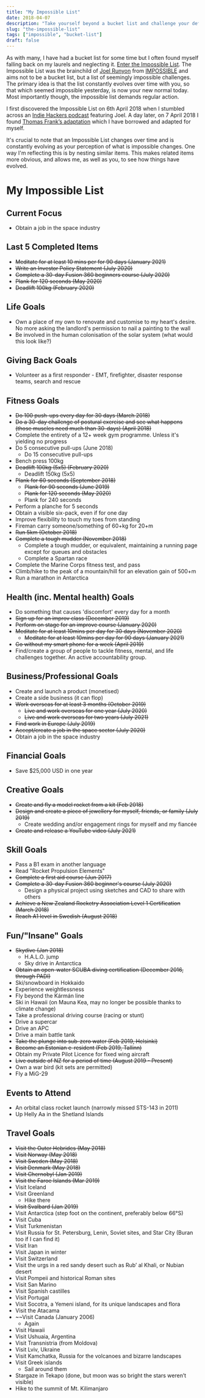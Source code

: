 ```yaml
---
title: "My Impossible List"
date: 2018-04-07
description: "Take yourself beyond a bucket list and challenge your definition of impossible, thanks to an Impossible List."
slug: "the-impossible-list"
tags: ["impossible", "bucket-list"]
draft: false
---
```

As with many, I have had a bucket list for some time but I often found myself falling back on my laurels and neglecting it. [Enter the Impossible List](https://impossiblehq.com/the-impossible-list-is-not-a-bucket-list/). The Impossible List was the brainchild of [Joel Runyon](https://joelrunyon.com/) from [IMPOSSIBLE](https://impossiblehq.com/) and aims not to be a bucket list, but a list of seemingly impossible challenges. The primary idea is that the list constantly evolves over time with you, so that which seemed impossible yesterday, is now your new normal today. Most importantly though, the impossible list demands regular action.

I first discovered the Impossible List on 6th April 2018 when I stumbled across an [Indie Hackers podcast](https://www.indiehackers.com/podcast/047-joel-runyon-of-impossible?utm_source=Indie+Hackers+Newsletter&utm_campaign=indie-hackers-newsletter-20180330) featuring Joel. A day later, on 7 April 2018 I found [Thomas Frank’s adaptation](https://collegeinfogeek.com/about/meet-the-author/my-impossible-list/) which I have borrowed and adapted for myself.

It's crucial to note that an Impossible List changes over time and is constantly evolving as your perception of what is impossible changes. One way I'm reflecting this is by nesting similar items. This makes related items more obvious, and allows me, as well as you, to see how things have evolved.

# My Impossible List
## Current Focus
- Obtain a job in the space industry

## Last 5 Completed Items
- ~~Meditate for at least 10 mins per for 90 days (January 2021)~~
- ~~Write an Investor Policy Statement (July 2020)~~
- ~~Complete a 30-day Fusion 360 beginners course (July 2020)~~
- ~~Plank for 120 seconds (May 2020)~~
- ~~Deadlift 100kg (February 2020)~~

## Life Goals
- Own a place of my own to renovate and customise to my heart's desire. No more asking the landlord's permission to nail a painting to the wall
- Be involved in the human colonisation of the solar system (what would this look like?)

## Giving Back Goals
- Volunteer as a first responder - EMT, firefighter, disaster response teams, search and rescue

## Fitness Goals
- ~~Do 100 push-ups every day for 30 days (March 2018)~~
- ~~Do a 30-day challenge of postural exercise and see what happens (those muscles need much than 30-days) (April 2018)~~
- Complete the entirety of a 12+ week gym programme. Unless it's yielding no progress
- Do 5 consecutive pull-ups (June 2018)
    - Do 15 consecutive pull-ups
- Bench press 100kg
- ~~Deadlift 100kg (5x5) (February 2020)~~
    - Deadlift 150kg (5x5)
- ~~Plank for 60 seconds (September 2018)~~
    - ~~Plank for 90 seconds (June 2019)~~
    - ~~Plank for 120 seconds (May 2020)~~
    - Plank for 240 seconds
- Perform a planche for 5 seconds
- Obtain a visible six-pack, even if for one day
- Improve flexibility to touch my toes from standing
- Fireman carry someone/something of 60+kg for 20+m
- ~~Run 5km (October 2018)~~ 
- ~~Complete a tough mudder (November 2018)~~
    - Complete a tough mudder, or equivalent, maintaining a running page except for queues and obstacles
    - Complete a Spartan race
- Complete the Marine Corps fitness test, and pass
- Climb/hike to the peak of a mountain/hill for an elevation gain of 500+m
- Run a marathon in Antarctica

## Health (inc. Mental health) Goals
- Do something that causes 'discomfort' every day for a month
- ~~Sign up for an improv class (December 2019)~~
- ~~Perform on stage for an improve course (January 2020)~~
- ~~Meditate for at least 10mins per day for 30 days (November 2020)~~
    - ~~Meditate for at least 10mins per day for 90 days (January 2021)~~
- ~~Go without my smart phone for a week (April 2019)~~
- Find/create a group of people to tackle fitness, mental, and life challenges together. An active accountability group.

## Business/Professional Goals
- Create and launch a product (monetised)
- Create a side business (it can flop)
- ~~Work overseas for at least 3 months (October 2019)~~
    - ~~Live and work overseas for one year (July 2020)~~
    - ~~Live and work overseas for two years (July 2021)~~
- ~~Find work in Europe (July 2019)~~
- ~~Accept/create a job in the space sector (July 2020)~~
- Obtain a job in the space industry

## Financial Goals
- Save $25,000 USD in one year

## Creative Goals
- ~~Create and fly a model rocket from a kit (Feb 2018)~~
- ~~Design and create a piece of jewellery for myself, friends, or family (July 2019)~~
    - Create wedding and/or engagement rings for myself and my fiancée
- ~~Create and release a YouTube video (July 2021)~~
    
## Skill Goals
- Pass a B1 exam in another language
- Read "Rocket Propulsion Elements"
- ~~Complete a first aid course (Jun 2017)~~
- ~~Complete a 30-day Fusion 360 beginner's course (July 2020)~~
    - Design a physical project using sketches and CAD to share with others
- ~~Achieve a New Zealand Rocketry Association Level 1 Certification (March 2018)~~
- ~~Reach A1 level in Swedish (August 2018)~~

## Fun/"Insane" Goals
- ~~Skydive (Jan 2018)~~
    - H.A.L.O. jump
    - Sky drive in Antarctica
- ~~Obtain an open-water SCUBA diving certification (December 2016, through PADI)~~
- Ski/snowboard in Hokkaido
- Experience weightlessness
- Fly beyond the Kármán line
- Ski in Hawaii (on Mauna Kea, may no longer be possible thanks to climate change)
- Take a professional driving course (racing or stunt)
- Drive a supercar
- Drive an APC
- Drive a main battle tank
- ~~Take the plunge into sub-zero water (Feb 2019, Helsinki)~~
- ~~Become an Estonian e-resident (Feb 2019, Tallinn)~~
- Obtain my Private Pilot Licence for fixed wing aircraft
- ~~Live outside of NZ for a period of time (August 2019 - Present)~~
- Own a war bird (kit sets are permitted)
- Fly a MiG-29

## Events to Attend
- An orbital class rocket launch (narrowly missed STS-143 in 2011)
- Up Helly Aa in the Shetland Islands

## Travel Goals
 - ~~Visit the Outer Hebrides (May 2018)~~
 - ~~Visit Norway (May 2018)~~
 - ~~Visit Sweden (May 2018)~~
 - ~~Visit Denmark (May 2018)~~
 - ~~Visit Chernobyl (Jan 2019)~~
 - ~~Visit the Faroe Islands (Mar 2019)~~
 - Visit Iceland
 - Visit Greenland
    - Hike there
 - ~~Visit Svalbard (Jan 2019)~~
 - Visit Antarctica (step foot on the continent, preferably below 66°S)
 - Visit Cuba
 - Visit Turkmenistan
 - Visit Russia for St. Petersburg, Lenin, Soviet sites, and Star City (Buran too if I can find it)
 - Visit Iran
 - Visit Japan in winter
 - Visit Switzerland
 - Visit the urgs in a red sandy desert such as Rub’ al Khali, or Nubian desert
 - Visit Pompeii and historical Roman sites
 - Visit San Marino
 - Visit Spanish castilles 
 - Visit Portugal
 - Visit Socotra, a Yemeni island, for its unique landscapes and flora
 - Visit the Atacama
 - ~~Visit Canada (January 2006)
    - Again
 - Visit Hawaii
 - Visit Ushuaia, Argentina
 - Visit Transnistria (from Moldova)
 - Visit Lviv, Ukraine
 - Visit Kamchatka, Russia for the volcanoes and bizarre landscapes
 - Visit Greek islands
    - Sail around them
 - Stargaze in Tekapo (done, but moon was so bright the stars weren’t visible)
 - Hike to the summit of Mt. Kilimanjaro

